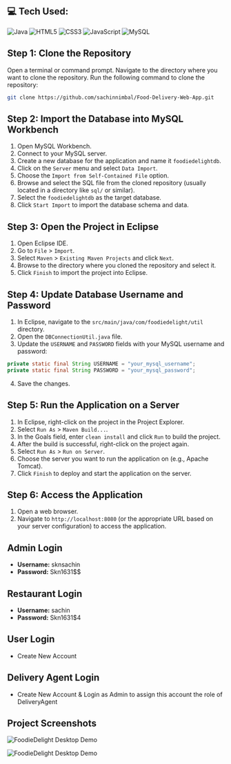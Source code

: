 ## 💻 Tech Used:
![Java](https://img.shields.io/badge/java-%23ED8B00.svg?style=flat&logo=openjdk&logoColor=white) 
![HTML5](https://img.shields.io/badge/html5-%23E34F26.svg?style=flat&logo=html5&logoColor=white) 
![CSS3](https://img.shields.io/badge/css3-%231572B6.svg?style=flat&logo=css3&logoColor=white) 
![JavaScript](https://img.shields.io/badge/javascript-%23323330.svg?style=flat&logo=javascript&logoColor=%23F7DF1E) 
![MySQL](https://img.shields.io/badge/mysql-%2300000f.svg?style=flat&logo=mysql&logoColor=white) 

## Step 1: Clone the Repository
Open a terminal or command prompt.
Navigate to the directory where you want to clone the repository.
Run the following command to clone the repository:
```bash
git clone https://github.com/sachinnimbal/Food-Delivery-Web-App.git
```

## Step 2: Import the Database into MySQL Workbench
1. Open MySQL Workbench.
2. Connect to your MySQL server.
3. Create a new database for the application and name it `foodiedelightdb`.
4. Click on the `Server` menu and select `Data Import`.
5. Choose the `Import from Self-Contained File` option.
6. Browse and select the SQL file from the cloned repository (usually located in a directory like `sql/` or similar).
7. Select the `foodiedelightdb` as the target database.
8. Click `Start Import` to import the database schema and data.

## Step 3: Open the Project in Eclipse
1. Open Eclipse IDE.
2. Go to `File` > `Import`.
3. Select `Maven` > `Existing Maven Projects` and click `Next`.
4. Browse to the directory where you cloned the repository and select it.
5. Click `Finish` to import the project into Eclipse.

## Step 4: Update Database Username and Password
1. In Eclipse, navigate to the `src/main/java/com/foodiedelight/util` directory.
2. Open the `DBConnectionUtil.java` file.
3. Update the `USERNAME` and `PASSWORD` fields with your MySQL username and password:

```java
private static final String USERNAME = "your_mysql_username";
private static final String PASSWORD = "your_mysql_password"; 
```

4. Save the changes.

## Step 5: Run the Application on a Server
1. In Eclipse, right-click on the project in the Project Explorer.
2. Select `Run As` > `Maven Build...`.
3. In the Goals field, enter `clean install` and click `Run` to build the project.
4. After the build is successful, right-click on the project again.
5. Select `Run As` > `Run on Server`.
6. Choose the server you want to run the application on (e.g., Apache Tomcat).
7. Click `Finish` to deploy and start the application on the server.

## Step 6: Access the Application
1. Open a web browser.
2. Navigate to `http://localhost:8080` (or the appropriate URL based on your server configuration) to access the application.

## Admin Login
- **Username:** sknsachin
- **Password:** Skn1631$$

## Restaurant Login
- **Username:** sachin
- **Password:** Skn1631$4

## User Login
- Create New Account

## Delivery Agent Login
- Create New Account & Login as Admin to assign this account the role of DeliveryAgent

## Project Screenshots

![FoodieDelight Desktop Demo](./FoodAppImages/Project1.png "Desktop Demo")

![FoodieDelight Desktop Demo](./FoodAppImages/Project2.png "Desktop Demo")
